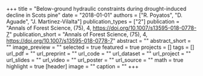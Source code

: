 +++
title = "Below-ground hydraulic constraints during drought-induced decline in Scots pine"
date = "2018-01-01"
authors = ["R. Poyatos", "D. Aguade", "J. Martinez-Vilalta"]
publication_types = ["2"]
publication = "Annals of Forest Science, (75), 4, https://doi.org/10.1007/s13595-018-0778-7"
publication_short = "Annals of Forest Science, (75), 4, https://doi.org/10.1007/s13595-018-0778-7"
abstract = ""
abstract_short = ""
image_preview = ""
selected = true
featured = true
projects = []
tags = []
url_pdf = ""
url_preprint = ""
url_code = ""
url_dataset = ""
url_project = ""
url_slides = ""
url_video = ""
url_poster = ""
url_source = ""
math = true
highlight = true
[header]
image = ""
caption = ""
+++
